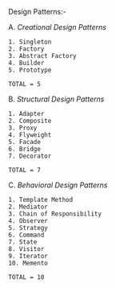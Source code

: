 Design Patterns:-

A.  _Creational Design Patterns_ 

    1. Singleton
    2. Factory
    3. Abstract Factory
    4. Builder
    5. Prototype
    
    TOTAL = 5

B. *Structural Design Patterns*

    1. Adapter
    2. Composite
    3. Proxy
    4. Flyweight
    5. Facade
    6. Bridge
    7. Decorator

    TOTAL = 7
    
C. *Behavioral Design Patterns*

    1. Template Method
    2. Mediator
    3. Chain of Responsibility
    4. Observer
    5. Strategy
    6. Command
    7. State
    8. Visitor
    9. Iterator
    10. Memento
    
    TOTAL = 10

